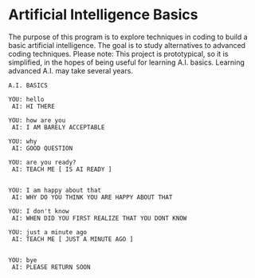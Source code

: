 # Artificial Intelligence Basics
The purpose of this program is to explore techniques in coding to build a basic artificial intelligence.  The goal is to study alternatives to advanced coding techniques.  Please note: This project is prototypical, so it is simplified, in the hopes of being useful for learning A.I. basics.  Learning advanced A.I. may take several years.


	A.I. BASICS

	YOU: hello
	 AI: HI THERE 

	YOU: how are you
	 AI: I AM BARELY ACCEPTABLE 

	YOU: why
	 AI: GOOD QUESTION 

	YOU: are you ready?
	 AI: TEACH ME [ IS AI READY ]


	YOU: I am happy about that
	 AI: WHY DO YOU THINK YOU ARE HAPPY ABOUT THAT 

	YOU: I don't know
	 AI: WHEN DID YOU FIRST REALIZE THAT YOU DONT KNOW 

	YOU: just a minute ago
	 AI: TEACH ME [ JUST A MINUTE AGO ]


	YOU: bye
	 AI: PLEASE RETURN SOON
	 
